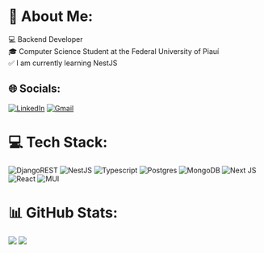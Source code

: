 # 👋 About Me:
💻 Backend Developer<br>🎓 Computer Science Student at the Federal University of Piauí<br>✅ I am currently learning NestJS

## 🌐 Socials:
[![LinkedIn](https://img.shields.io/badge/LinkedIn-%230077B5.svg?logo=linkedin&logoColor=white)](https://www.linkedin.com/in/joão-filipe-batista-4b3640212/) [![Gmail](https://img.shields.io/badge/-Gmail-c14438?logo=Gmail&logoColor=white&link=mailto:joaofilipeb045@gmail.com)](mailto:joaofilipeb045@gmail.com/)

# 💻 Tech Stack:
![DjangoREST](https://img.shields.io/badge/DJANGO-REST-ff1709?style=for-the-badge&logo=django&logoColor=white&color=ff1709&labelColor=gray) ![NestJS](https://img.shields.io/badge/nestjs-%23E0234E.svg?style=for-the-badge&logo=nestjs&logoColor=white) ![Typescript](https://img.shields.io/badge/TypeScript-007ACC?style=for-the-badge&logo=typescript&logoColor=white) ![Postgres](https://img.shields.io/badge/postgres-%23316192.svg?style=for-the-badge&logo=postgresql&logoColor=white) ![MongoDB](https://img.shields.io/badge/MongoDB-%234ea94b.svg?style=for-the-badge&logo=mongodb&logoColor=white) ![Next JS](https://img.shields.io/badge/Next-black?style=for-the-badge&logo=next.js&logoColor=white) ![React](https://img.shields.io/badge/react-%2320232a.svg?style=for-the-badge&logo=react&logoColor=%2361DAFB) ![MUI](https://img.shields.io/badge/MUI-%230081CB.svg?style=for-the-badge&logo=material-ui&logoColor=white) 
# 📊 GitHub Stats:
![](https://github-readme-streak-stats.herokuapp.com/?user=JFBatista023&theme=blue-green&hide_border=false)
![](https://github-readme-stats-git-masterrstaa-rickstaa.vercel.app/api/top-langs/?username=JFBatista023&theme=blue-green&hide_border=false&include_all_commits=false&count_private=false&layout=compact)

<!-- Proudly created with GPRM ( https://gprm.itsvg.in ) -->
